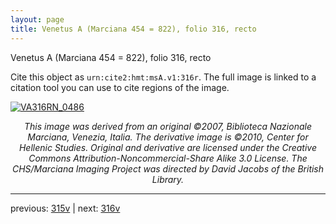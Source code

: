 ```yaml
---
layout: page
title: Venetus A (Marciana 454 = 822), folio 316, recto
---
```


Venetus A (Marciana 454 = 822), folio 316, recto

Cite this object as `urn:cite2:hmt:msA.v1:316r`.  The full image is linked to a citation tool you can use to cite regions of the image.

[![VA316RN_0486](http://www.homermultitext.org/iipsrv?IIIF=/project/homer/pyramidal/deepzoom/hmt/vaimg/2017a/VA316RN_0486.tif/full/800,/0/default.jpg)](http://www.homermultitext.org/ict2/?urn=urn:cite2:hmt:vaimg.2017a:VA316RN_0486) 

<p style="text-align: center; font-style: italic;">This image was derived from an original ©2007, Biblioteca Nazionale Marciana, Venezia, Italia. The derivative image is ©2010, Center for Hellenic Studies. Original and derivative are licensed under the Creative Commons Attribution-Noncommercial-Share Alike 3.0 License. The CHS/Marciana Imaging Project was directed by David Jacobs of the British Library.</p>

---

previous: [315v](../315v/) | next: [316v](../316v/)